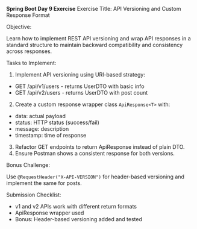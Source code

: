 **Spring Boot Day 9 Exercise**
Exercise Title: API Versioning and Custom Response Format

Objective:

Learn how to implement REST API versioning and wrap API responses in a standard structure to
maintain backward compatibility and consistency across responses.

Tasks to Implement:

1. Implement API versioning using URI-based strategy:
- GET /api/v1/users - returns UserDTO with basic info
- GET /api/v2/users - returns UserDTO with post count
2. Create a custom response wrapper class `ApiResponse<T>` with:
- data: actual payload
- status: HTTP status (success/fail)
- message: description
- timestamp: time of response
3. Refactor GET endpoints to return ApiResponse<UserDTO> instead of plain DTO.
4. Ensure Postman shows a consistent response for both versions.
  
Bonus Challenge:

Use `@RequestHeader("X-API-VERSION")` for header-based versioning and implement the same
for posts.

Submission Checklist:

- v1 and v2 APIs work with different return formats
- ApiResponse wrapper used
- Bonus: Header-based versioning added and tested
